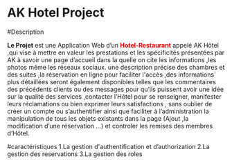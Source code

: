 AK Hotel Project
==========================
#Description
<p>
<b>Le Projet</b> est une Application Web d’un <b style="color:red">Hotel-Restaurant</b> 
appelé AK Hôtel ,qui vise à mettre en valeur les prestations 
et les spécificités présentées par AK à savoir une page 
d’accueil dans la quelle on cite les informations ,les photos même les réseaux sociaux. une description précise des chambres et des suites ,la réservation en ligne pour faciliter l'accès ,des informations plus détaillées seront également disponibles telles que les commentaires des précédents clients ou des messages pour qu’ils puissent  avoir une idée sur la qualité des services ,contacter l’Hôtel pour se renseigner, manifester leurs réclamations ou bien exprimer leurs satisfactions ,  sans oublier de créer un compte ou s’authentifier ainsi que faciliter à l’administration la manipulation de tous les objets existants dans la page (Ajout ,la  modification d’une réservation …) et controler les remises des membres d’Hôtel.</p>
#caractéristiques
1.La gestion d'authentification et d’authorization
2.La gestion des reservations 
3.La gestion des roles